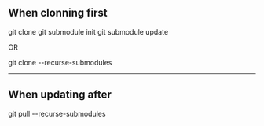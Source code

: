 

## When clonning first

git clone
git submodule init
git submodule update

OR

git clone --recurse-submodules

--- 

## When updating after

git pull --recurse-submodules

